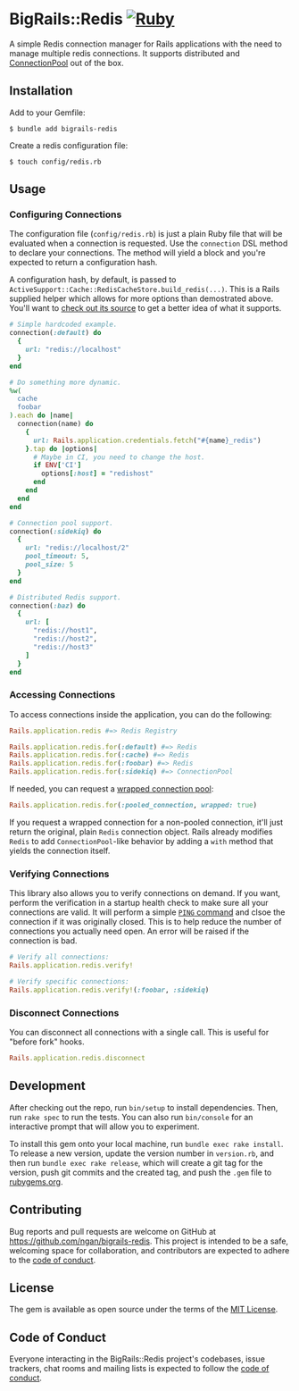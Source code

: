 # BigRails::Redis [![Ruby](https://github.com/BigRails/bigrails-redis/actions/workflows/main.yml/badge.svg)](https://github.com/BigRails/bigrails-redis/actions/workflows/main.yml)

A simple Redis connection manager for Rails applications with the need to manage multiple redis connections. It supports distributed and [ConnectionPool](https://github.com/mperham/connection_pool) out of the box.

## Installation

Add to your Gemfile:

    $ bundle add bigrails-redis

Create a redis configuration file:

    $ touch config/redis.rb

## Usage

### Configuring Connections

The configuration file (`config/redis.rb`) is just a plain Ruby file that will be evaluated when a connection is requested. Use the `connection` DSL method to declare your connections. The method will yield a block and you're expected to return a configuration hash.

A configuration hash, by default, is passed to `ActiveSupport::Cache::RedisCacheStore.build_redis(...)`. This is a Rails supplied helper which allows for more options than demostrated above. You'll want to [check out its source](https://github.com/rails/rails/blob/main/activesupport/lib/active_support/cache/redis_cache_store.rb#L77-L100) to get a better idea of what it supports.

```ruby
# Simple hardcoded example.
connection(:default) do
  {
    url: "redis://localhost"
  }
end

# Do something more dynamic.
%w(
  cache
  foobar
).each do |name|
  connection(name) do
    {
      url: Rails.application.credentials.fetch("#{name}_redis")
    }.tap do |options|
      # Maybe in CI, you need to change the host.
      if ENV['CI']
        options[:host] = "redishost"
      end
    end
  end
end

# Connection pool support.
connection(:sidekiq) do
  {
    url: "redis://localhost/2"
    pool_timeout: 5,
    pool_size: 5
  }
end

# Distributed Redis support.
connection(:baz) do
  {
    url: [
      "redis://host1",
      "redis://host2",
      "redis://host3"
    ]
  }
end
```

### Accessing Connections

To access connections inside the application, you can do the following:

```ruby
Rails.application.redis #=> Redis Registry

Rails.application.redis.for(:default) #=> Redis
Rails.application.redis.for(:cache) #=> Redis
Rails.application.redis.for(:foobar) #=> Redis
Rails.application.redis.for(:sidekiq) #=> ConnectionPool
```

If needed, you can request a [wrapped connection pool](https://github.com/mperham/connection_pool#migrating-to-a-connection-pool):

```ruby
Rails.application.redis.for(:pooled_connection, wrapped: true)
```

If you request a wrapped connection for a non-pooled connection, it'll just return the original, plain `Redis` connection object. Rails already modifies `Redis` to add `ConnectionPool`-like behavior by adding a `with` method that yields the connection itself.

### Verifying Connections

This library also allows you to verify connections on demand. If you want, perform the verification in a startup health check to make sure all your connections are valid. It will perform a simple [`PING` command](https://redis.io/commands/PING) and clsoe the connection if it was originally closed. This is to help reduce the number of connections you actually need open. An error will be raised if the connection is bad.

```ruby
# Verify all connections:
Rails.application.redis.verify!

# Verify specific connections:
Rails.application.redis.verify!(:foobar, :sidekiq)
```

### Disconnect Connections

You can disconnect all connections with a single call. This is useful for "before fork" hooks.

```ruby
Rails.application.redis.disconnect
```

## Development

After checking out the repo, run `bin/setup` to install dependencies. Then, run `rake spec` to run the tests. You can also run `bin/console` for an interactive prompt that will allow you to experiment.

To install this gem onto your local machine, run `bundle exec rake install`. To release a new version, update the version number in `version.rb`, and then run `bundle exec rake release`, which will create a git tag for the version, push git commits and the created tag, and push the `.gem` file to [rubygems.org](https://rubygems.org).

## Contributing

Bug reports and pull requests are welcome on GitHub at https://github.com/ngan/bigrails-redis. This project is intended to be a safe, welcoming space for collaboration, and contributors are expected to adhere to the [code of conduct](https://github.com/ngan/bigrails-redis/blob/master/CODE_OF_CONDUCT.md).

## License

The gem is available as open source under the terms of the [MIT License](https://opensource.org/licenses/MIT).

## Code of Conduct

Everyone interacting in the BigRails::Redis project's codebases, issue trackers, chat rooms and mailing lists is expected to follow the [code of conduct](https://github.com/ngan/bigrails-redis/blob/master/CODE_OF_CONDUCT.md).

